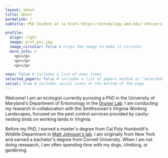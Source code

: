 ```yaml
---
layout: about
title: About
permalink: /
subtitle: PhD Student at <a href='https://entomology.umd.edu/'>University of Maryland, Department of Entomology</a>. <br>Research fellow with <a href='https://www.vaworkinglandscapes.org/'>Smithsonian's Virginia Working Landscapes</a>. </br>

profile:
  align: right
  image: prof_pic.jpg
  image_circular: false # crops the image to make it circular
  more_info: >
    <p></p>
    <p></p>
    <p></p>

news: false # includes a list of news items
selected_papers: false # includes a list of papers marked as "selected={true}"
social: true # includes social icons at the bottom of the page
---
```


Welcome! I am an ecologist currently pursuing a PhD in the University of Maryland's Department of Entomology in the <a href = 'https://www.grunerlab.org/'>Gruner Lab</a>. I am conducting my research in collaboration with the Smithsonian's Virginia Working Landscapes, focused on the pest control services provided by cavity-nesting birds on working lands in Virginia.

Before my PhD, I earned a master's degree from Cal Poly Humboldt's Wildlife Department in <a href = 'https://wildlife.humboldt.edu/people/matthew-johnson'>Matt Johnson's lab</a>. I am originally from New York and earned a bachelor's degree from Cornell University. When I am not doing reseaarch, I am often spending time with my dogs, climbing, or gardening.
